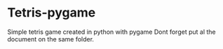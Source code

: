 # Tetris-pygame
Simple tetris game created in python with pygame
Dont forget put al the document on the same folder.
